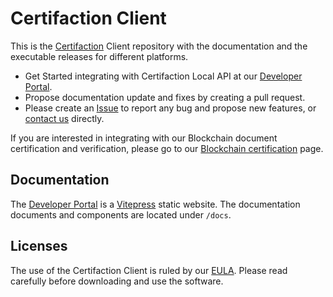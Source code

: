 # Certifaction Client

This is the [Certifaction](https://certifaction.com) Client repository with the documentation and the
executable releases for different platforms.

- Get Started integrating with Certifaction Local API at our [Developer Portal](https://developers.certifaction.com).
- Propose documentation update and fixes by creating a pull request.
- Please create an [Issue](https://github.com/certifaction/cli/issues) to report any bug and propose new features, or
  [contact us](https://certifaction.com/contact) directly.

If you are interested in integrating with our Blockchain document certification and verification, please go to
our [Blockchain certification](blockchain_certification.md) page.

## Documentation

The [Developer Portal](https://developers.certifaction.com) is a [Vitepress](https://vitepress.dev/)
static website. The documentation documents and components are located under `/docs`.

## Licenses

The use of the Certifaction Client is ruled by our [EULA](EULA.md).
Please read carefully before downloading and use the software.
